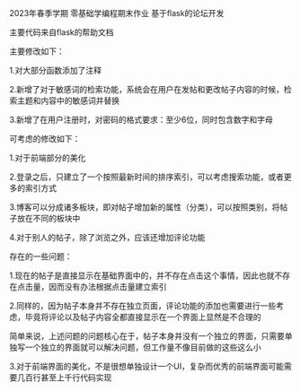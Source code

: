 2023年春季学期 零基础学编程期末作业 基于flask的论坛开发

主要代码来自flask的帮助文档

主要修改如下：

1.对大部分函数添加了注释

2.新增了对于敏感词的检索功能，系统会在用户在发帖和更改帖子内容的时候，检索主题和内容中的敏感词并替换

3.新增了在用户注册时，对密码的格式要求：至少6位，同时包含数字和字母

可考虑的修改如下：

1.对于前端部分的美化

2.登录之后，只建立了一个按照最新时间的排序索引，可以考虑搜索功能，或者更多的索引方式

3.博客可以分成诸多板块，即对帖子增加新的属性（分类），可以按照类别，将帖子放在不同的板块中

4.对于别人的帖子，除了浏览之外，应该还增加评论功能

存在的一些问题：

1.现在的帖子是直接显示在基础界面中的，并不存在点击这个事情，因此也就不存在点击量，因而没有办法根据点击量建立索引

2.同样的，因为帖子本身并不存在独立页面，评论功能的添加也需要进行一些考虑，毕竟将评论以及帖子内容全都直接显示在一个界面上显然是不合理的

简单来说，上述问题的问题核心在于，帖子本身并没有一个独立的界面，只需要单独写一个独立的界面就可以解决问题，但工作量不像目前做的这些这么小

3.对于前端界面的美化，不是很想单独设计一个UI，复杂而优秀的前端界面可能需要几百行甚至上千行代码实现